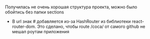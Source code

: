 Получилась не очень хорошая структура проекта, можно было обойтись без папки sections

- В url знак # добавляется из-за HashRouter из библиотеки react-router-dom. Это сделано, чтобы route /coca/ от самого github не мешал роутам приложения
